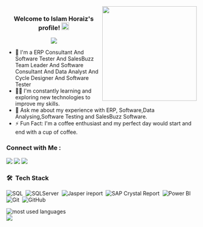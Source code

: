 
<img width="250" align="right" src="https://c.tenor.com/_DOBjnGspYAAAAAM/code-coding.gif">

<h3 align="center">
  Welcome to Islam Horaiz's profile!
  <img src="https://media.giphy.com/media/hvRJCLFzcasrR4ia7z/giphy.gif" width="20">
</h3>

<!-- Typing SVG by DenverCoder1 - https://github.com/DenverCoder1/readme-typing-svg -->
<p align="center">
  <a href="https://github.com/DenverCoder1/readme-typing-svg"><img src="https://readme-typing-svg.herokuapp.com/?lines=ERP-Consultant%20;Software%20Tester;%20SalesBuzz%20Team%20Leader;%20Software%20Consultant;%20Data%20Analyst;%20Cycle%20Designer;%20Always%20learning%20new%20things&font=Fira%20Code&center=true&width=440&height=45&color=f75c7e&vCenter=true&size=22"></a>
</p> 

- 🏢 I'm a ERP Consultant And Software Tester And SalesBuzz Team Leader And Software Consultant And Data Analyst And Cycle Designer And Software Tester
- 👨‍💻 I'm constantly learning and exploring new technologies to improve my skills.
- 💬 Ask me about my experience with ERP, Software,Data Analysing,Software Testing and SalesBuzz Software.
- ⚡ Fun Fact: I'm a coffee enthusiast and my perfect day would start and end with a cup of coffee.

### Connect with Me :

<a href="https://linkedin.com/in/islamwheed" target="_blank"><img src="https://img.shields.io/badge/-islam%20wheed-0077B5?style=for-the-badge&logo=Linkedin&logoColor=white"/></a>
<a href="https://t.me/Islam Heriez" target="_blank"><img src="https://img.shields.io/badge/-Islam%20Heriez-0077B5?style=for-the-badge&logo=Telegram&logoColor=white"/></a>
<a href="https://facebook.com/islamwheed2020@yahoo.com" target="_blank"><img src="https://img.shields.io/badge/-Islam%20Alhoraiz-0077B5?style=for-the-badge&logo=facebook&logoColor=white"/></a>
### 🛠 &nbsp;Tech Stack
![SQL](https://img.shields.io/badge/-SQL-05122A?style=flat&logo=SQL)&nbsp;
![SQLServer](https://img.shields.io/badge/-SQLServer-05122A?style=flat&logo=SQLServer&logoColor=563D7C)&nbsp;
![Jasper ireport](https://img.shields.io/badge/-Jasperireport-05122A?style=flat&logo=Jasperireport)&nbsp;
![SAP Crystal Report](https://img.shields.io/badge/-SAPCrystalReport-05122A?style=flat&logo=SAPCrystalReport&logoColor=1572B6)&nbsp;
![Power BI](https://img.shields.io/badge/-PowerBI-05122A?style=flat&logo=PowerBI)
![Git](https://img.shields.io/badge/-Git-05122A?style=flat&logo=git)&nbsp;
![GitHub](https://img.shields.io/badge/-GitHub-05122A?style=flat&logo=github)&nbsp;




<img align="left" src="https://github-readme-stats.vercel.app/api/top-langs?username=islamhoraiz&show_icons=true&locale=en&layout=compact&theme=radical" alt="most used languages" />
<br>
<a href="https://komarev.com/ghpvc/?username=islamhoraiz&style=for-the-badge">
    <img src="https://komarev.com/ghpvc/?username=islamhoraiz&style=for-the-badge">
</a>
